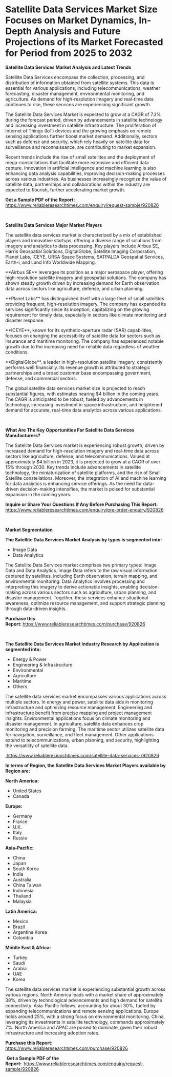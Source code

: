 <p><h1>Satellite Data Services Market Size Focuses on Market Dynamics, In-Depth Analysis and Future Projections of its Market Forecasted for Period from 2025 to 2032</h1></p><p><strong>Satellite Data Services Market Analysis and Latest Trends</strong></p>
<p><p>Satellite Data Services encompass the collection, processing, and distribution of information obtained from satellite systems. This data is essential for various applications, including telecommunications, weather forecasting, disaster management, environmental monitoring, and agriculture. As demand for high-resolution imagery and real-time data continues to rise, these services are experiencing significant growth.</p><p>The Satellite Data Services Market is expected to grow at a CAGR of 7.3% during the forecast period, driven by advancements in satellite technology and increasing investment in satellite infrastructure. The proliferation of Internet of Things (IoT) devices and the growing emphasis on remote sensing applications further boost market demand. Additionally, sectors such as defense and security, which rely heavily on satellite data for surveillance and reconnaissance, are contributing to market expansion.</p><p>Recent trends include the rise of small satellites and the deployment of mega-constellations that facilitate more extensive and efficient data capture. Innovation in artificial intelligence and machine learning is also enhancing data analysis capabilities, improving decision-making processes across various industries. As businesses increasingly recognize the value of satellite data, partnerships and collaborations within the industry are expected to flourish, further accelerating market growth.</p></p>
<p><strong>Get a Sample PDF of the Report:&nbsp;</strong> <a href="https://www.reliableresearchtimes.com/enquiry/request-sample/920826?utm_campaign=2009&utm_medium=2&utm_source=Github&utm_content=ia&utm_term=18042025&utm_id=satellite-data-services">https://www.reliableresearchtimes.com/enquiry/request-sample/920826</a></p>
<p>&nbsp;</p>
<p><strong>Satellite Data Services Major Market Players</strong></p>
<p><p>The satellite data services market is characterized by a mix of established players and innovative startups, offering a diverse range of solutions from imagery and analytics to data processing. Key players include Airbus SE, Harris Geospatial Solutions, DigitalGlobe, Satellite Imaging Corporation, Planet Labs, ICEYE, URSA Space Systems, SATPALDA Geospatial Services, Earth-i, and Land Info Worldwide Mapping.</p><p>**Airbus SE** leverages its position as a major aerospace player, offering high-resolution satellite imagery and geospatial solutions. The company has shown steady growth driven by increasing demand for Earth observation data across sectors like agriculture, defense, and urban planning.</p><p>**Planet Labs** has distinguished itself with a large fleet of small satellites providing frequent, high-resolution imagery. The company has expanded its services significantly since its inception, capitalizing on the growing requirement for timely data, especially in sectors like climate monitoring and disaster response.</p><p>**ICEYE**, known for its synthetic-aperture radar (SAR) capabilities, focuses on changing the accessibility of satellite data for sectors such as insurance and maritime monitoring. The company has experienced notable growth due to the increasing need for reliable data regardless of weather conditions.</p><p>**DigitalGlobe**, a leader in high-resolution satellite imagery, consistently performs well financially. Its revenue growth is attributed to strategic partnerships and a broad customer base encompassing government, defense, and commercial sectors.</p><p>The global satellite data services market size is projected to reach substantial figures, with estimates nearing $4 billion in the coming years. The CAGR is anticipated to be robust, fueled by advancements in technology, increasing investment in space infrastructure, and heightened demand for accurate, real-time data analytics across various applications.</p></p>
<p>&nbsp;</p>
<p><strong>What Are The Key Opportunities For Satellite Data Services Manufacturers?</strong></p>
<p><p>The Satellite Data Services market is experiencing robust growth, driven by increased demand for high-resolution imagery and real-time data across sectors like agriculture, defense, and telecommunications. Valued at approximately $4 billion in 2023, it is projected to grow at a CAGR of over 15% through 2030. Key trends include advancements in satellite technology, the miniaturization of satellite platforms, and the rise of Small Satellite constellations. Moreover, the integration of AI and machine learning for data analytics is enhancing service offerings. As the need for data-driven decision-making intensifies, the market is poised for substantial expansion in the coming years.</p></p>
<p><strong>Inquire or Share Your Questions If Any Before Purchasing This Report:</strong> <a href="https://www.reliableresearchtimes.com/enquiry/pre-order-enquiry/920826?utm_campaign=2009&utm_medium=2&utm_source=Github&utm_content=ia&utm_term=18042025&utm_id=satellite-data-services">https://www.reliableresearchtimes.com/enquiry/pre-order-enquiry/920826</a></p>
<p>&nbsp;</p>
<p><strong>Market Segmentation</strong></p>
<p><strong>The Satellite Data Services Market Analysis by types is segmented into:</strong></p>
<p><ul><li>Image Data</li><li>Data Analytics</li></ul></p>
<p><p>The Satellite Data Services market comprises two primary types: Image Data and Data Analytics. Image Data refers to the raw visual information captured by satellites, including Earth observation, terrain mapping, and environmental monitoring. Data Analytics involves processing and interpreting this imagery to derive actionable insights, enabling decision-making across various sectors such as agriculture, urban planning, and disaster management. Together, these services enhance situational awareness, optimize resource management, and support strategic planning through data-driven insights.</p></p>
<p><strong>Purchase this Report:&nbsp;</strong><a href="https://www.reliableresearchtimes.com/purchase/920826?utm_campaign=2009&utm_medium=2&utm_source=Github&utm_content=ia&utm_term=18042025&utm_id=satellite-data-services">https://www.reliableresearchtimes.com/purchase/920826</a></p>
<p>&nbsp;</p>
<p><strong>The Satellite Data Services Market Industry Research by Application is segmented into:</strong></p>
<p><ul><li>Energy & Power</li><li>Engineering & Infrastructure</li><li>Environmental</li><li>Agriculture</li><li>Maritime</li><li>Others</li></ul></p>
<p><p>The satellite data services market encompasses various applications across multiple sectors. In energy and power, satellite data aids in monitoring infrastructure and optimizing resource management. Engineering and infrastructure benefit from precise mapping and project management insights. Environmental applications focus on climate monitoring and disaster management. In agriculture, satellite data enhances crop monitoring and precision farming. The maritime sector utilizes satellite data for navigation, surveillance, and fleet management. Other applications extend to telecommunications, urban planning, and security, highlighting the versatility of satellite data.</p></p>
<p><a href="https://www.reliableresearchtimes.com/satellite-data-services-r920826?utm_campaign=2009&utm_medium=2&utm_source=Github&utm_content=ia&utm_term=18042025&utm_id=satellite-data-services">&nbsp;https://www.reliableresearchtimes.com/satellite-data-services-r920826</a></p>
<p><strong>In terms of Region, the Satellite Data Services Market Players available by Region are:</strong></p>
<p>
    <p> <strong> North America: </strong>
        <ul>
            <li>United States</li>
            <li>Canada</li>
        </ul>
        </p> 
    <p> <strong> Europe: </strong>
        <ul>
            <li>Germany</li>
            <li>France</li>
            <li>U.K.</li>
            <li>Italy</li>
            <li>Russia</li>
        </ul>
        </p> 
    <p> <strong> Asia-Pacific: </strong>
        <ul>
            <li>China</li>
            <li>Japan</li>
            <li>South Korea</li>
            <li>India</li>
            <li>Australia</li>
            <li>China Taiwan</li>
            <li>Indonesia</li>
            <li>Thailand</li>
            <li>Malaysia</li>
        </ul>
        </p> 
    <p> <strong> Latin America: </strong>
        <ul>
            <li>Mexico</li>
            <li>Brazil</li>
            <li>Argentina Korea</li>
            <li>Colombia</li>
        </ul>
        </p> 
    <p> <strong> Middle East & Africa: </strong>
        <ul>
            <li>Turkey</li>
            <li>Saudi</li>
            <li>Arabia</li>
            <li>UAE</li>
            <li>Korea</li>
        </ul>
    </p>
    </p>
<p><p>The satellite data services market is experiencing substantial growth across various regions. North America leads with a market share of approximately 38%, driven by technological advancements and high demand for satellite connectivity. Asia-Pacific follows, accounting for about 30%, fueled by expanding telecommunications and remote sensing applications. Europe holds around 25%, with a strong focus on environmental monitoring. China, leveraging its investments in satellite technology, commands approximately 7%. North America and APAC are poised to dominate, given their robust infrastructure and increasing adoption rates.</p></p>
<p><strong>Purchase this Report: </strong><a href="https://www.reliableresearchtimes.com/purchase/920826?utm_campaign=2009&utm_medium=2&utm_source=Github&utm_content=ia&utm_term=18042025&utm_id=satellite-data-services">https://www.reliableresearchtimes.com/purchase/920826</a></p>
<p>&nbsp;<strong>Get a Sample PDF of the Report:&nbsp;&nbsp;</strong><a href="https://www.reliableresearchtimes.com/enquiry/request-sample/920826?utm_campaign=2009&utm_medium=2&utm_source=Github&utm_content=ia&utm_term=18042025&utm_id=satellite-data-services">https://www.reliableresearchtimes.com/enquiry/request-sample/920826</a></p>
<p><strong></strong></p>
<p><p></p><p></p><p></p></p>